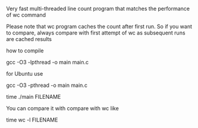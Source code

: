 Very fast multi-threaded line count program that matches the performance of wc command

Please note that wc program caches the count after first run. So if you want to compare, always compare with first attempt of wc as subsequent runs are cached results


how to compile

gcc -O3 -lpthread -o main main.c 

for Ubuntu use

gcc -O3 -pthread -o main main.c

time ./main FILENAME

You can compare it with compare with wc like

time wc -l FILENAME


